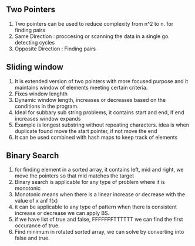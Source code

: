 ## Two Pointers

1. Two pointers can be used to reduce complexity from n^2 to n. for finding pairs
2. Same Direction : proccesing or scanning the data in a single go. detecting cycles
3. Opposite Direction : Finding pairs

## Sliding window

1. It is extended version of two pointers with more focused purpose and it maintains window of elements meeting certain criteria.
2. Fixes window lenghth
3. Dynamic window length, increases or decreases based on the conditions in the program.
4. Ideal for subbary sub string problems, it contains start and end, if end increases window expands
5. Example is longest substring without repeating characters. idea is when duplicate found move the start pointer, if not move the end
6. It can be used combined with hash maps to keep track of elements

## Binary Search

1. for finding element in a sorted array, it contains left, mid and right, we move the pointers so that mid matches the target
2. Binary search is applicable for any type of problem where it is monotonic
3. Monotonic means when there is a linear increase or decrease with the value of x anf f(x)
4. it can be applicable to any type of pattern when there is consistent increase or decrease we can apply BS.
5. if we have list of true and false, FFFFFFFTTTTTT we can find the first occurance of true.
6. Find minimum in rotated sorted array, we can solve by converting into false and true.



